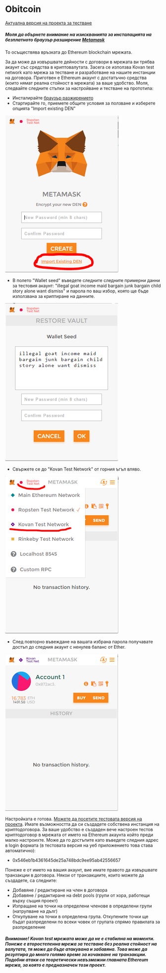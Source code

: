# Obitcoin

[Актуална версия на проекта за тестване][prj]

##### Моля да обърнете внимание на изискванията за инсталацията на безплатното браузър разширение [Metamask][msk]
То осъществява връзката до Ethereum blockchain мрежата.

За да може да извършвате дейности с договори в мрежата ви трябва акаунт със средства в криптовалутата. Засега се използва Kovan test network като мрежа за тестване и разработване на нашите инстанции на договора. Приготвен е Ethereum акаунт с достатъчно средства (които нямат реална стойност в мрежата) за ваше удобство. Моля, следвайте следните стъпки за настройване и тестване на прототипа:

- Инсталирайте [браузър разжирението][msk]
- Стартирайте го, приемете общите условия за ползване и изберете опцията "Import existing DEN"

![alt tag](https://github.com/KingOfAllChunks/obitcoin/blob/master/screenshots/setup/import_account.png)

- В полето "Wallet seed" въведете следните следните примерни данни за тестовия акаунт: "illegal goat income maid bargain junk bargain child story alone want dismiss" и парола по ваш избор, която ще бъде използвана за криптиране на данните.

![alt tag](https://github.com/KingOfAllChunks/obitcoin/blob/master/screenshots/setup/enter_seed.png)

- Свържете се до "Kovan Test Network" от горния ъгъл вляво.

![alt tag](https://github.com/KingOfAllChunks/obitcoin/blob/master/screenshots/setup/choose_network.png)

- След повторно въвеждане на вашата избрана парола получавате достъп до следния акаунт с ненулев баланс от Ether.

![alt tag](https://github.com/KingOfAllChunks/obitcoin/blob/master/screenshots/setup/done.png)


Настройката е готова. [Можете да посетите тестовата версия на проекта][prj]. Имате възможността да си създадете собствена инстанция на криптодоговора. За ваше удобство е създаден вече настроен тестов криптодоговор в мрежата от името на Ethereum акаунта който преди малко настроихте. Може да го достъпите като въведете следния адрес в login формата (в тестовата версия на уеб приложението това става автоматично):
- 0x546eb1b4361645de25a748bdc9ee95ab42556657

Понеже е от името на вашия акаунт, вие имате правото да извършвате транзакции в договора.
Някои от транзакциите, които можете да създадете, са следните:
- Добавяне / редактиране на член в договора
- Добавяне / редактиране на debt pools (групи от хора, работещи върху същия проект)
- Изпращане на точки на определени членове в определени групи (натрупване на дълг)
- Откупуване на точки в определена група. Откупените точки ще бъдат разпределени по всеки човек от групата спрямо правилата за разпределение

##### Внимание! Kovan test мрежата може да не е стабилна на моменти. Понеже е второстепенна мрежа за тестване без реална стойност на валутата, тя може да бъде атакувана и забавяна. Това може да резултира до много голямо време за изчакване на транзакции. Подобни атаки са теоретически невъзможни главната Ethereum мрежа, за която е предназначен този проект.

[msk]: <https://metamask.io/>
[prj]: <https://kingofallchunks.github.io/obitcoin/>